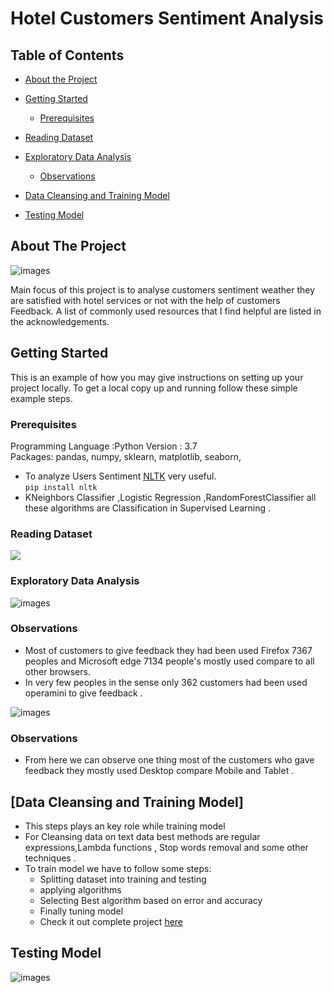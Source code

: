 # Hotel Customers Sentiment Analysis
## Table of Contents

* [About the Project](#about-the-project)
* [Getting Started](#getting-started)
  * [Prerequisites](#prerequisites)
* [Reading Dataset](#reading-dataset)
* [Exploratory Data Analysis](#exploratory-data-analysis)
  * [Observations](#observations)
* [Data Cleansing and Training Model](#data-cleansing-and-training-model)

* [Testing Model](#testing-model)
<!-- ABOUT THE PROJECT -->
## About The Project
![images](https://raw.githubusercontent.com/Surekha-honey/Deep-Learning-Projects/master/NLP%20sentiment%20analysis/Customers%20review%20Analysis/Images/1.png)

Main focus of this project is to analyse customers sentiment weather they are satisfied with hotel services or not with the help of customers Feedback.
A list of commonly used resources that I find helpful are listed in the acknowledgements.

<!-- GETTING STARTED -->
## Getting Started

This is an example of how you may give instructions on setting up your project locally.
To get a local copy up and running follow these simple example steps.

### Prerequisites
Programming Language :Python Version : 3.7  <br>
 Packages: pandas, numpy, sklearn, matplotlib, seaborn, 
 * To analyze Users Sentiment [NLTK](https://www.nltk.org/) very useful. <br>
    `pip install nltk`  <br>
 * KNeighbors Classifier ,Logistic Regression ,RandomForestClassifier all these algorithms are Classification in Supervised Learning .
### Reading Dataset
![](https://raw.githubusercontent.com/Surekha-honey/Deep-Learning-Projects/master/NLP%20sentiment%20analysis/Customers%20review%20Analysis/Images/3.png)

### Exploratory Data Analysis
![images](https://raw.githubusercontent.com/Surekha-honey/Deep-Learning-Projects/master/NLP%20sentiment%20analysis/Customers%20review%20Analysis/Images/4.png)
   ### Observations
* Most of customers to give feedback they had been used Firefox 7367 peoples and Microsoft edge 7134 people's mostly used compare to all other browsers.
* In very few peoples in the sense only 362 customers had been used operamini to give feedback .

![images](https://raw.githubusercontent.com/Surekha-honey/Deep-Learning-Projects/master/NLP%20sentiment%20analysis/Customers%20review%20Analysis/Images/5.png)

   ### Observations
* From here we can observe one thing most of the customers who gave feedback they mostly used Desktop compare Mobile and Tablet .

## [Data Cleansing and Training Model]
   * This steps plays an key role while training model 
   * For Cleansing data on text data best methods are regular expressions,Lambda functions , Stop words removal and some other techniques .
   * To train model we have to follow some steps:
       * Splitting dataset into training and testing
       * applying algorithms 
       * Selecting Best algorithm based on error and accuracy 
       * Finally tuning model 
       * Check it out complete project [here](https://github.com/Surekha-honey/Deep-Learning-Projects/blob/master/NLP%20sentiment%20analysis/Customers%20review%20Analysis/Restraunt%20Customers%20%20Review%20Analysis%20Weather%20it's%20Positive%20or%20Negative.ipynb)
       



## Testing Model

![images](https://raw.githubusercontent.com/Surekha-honey/Deep-Learning-Projects/master/NLP%20sentiment%20analysis/Customers%20review%20Analysis/Images/6.png)









